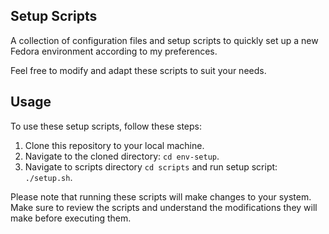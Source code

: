 ## Setup Scripts

A collection of configuration files and setup scripts to quickly set up a new Fedora environment according to my preferences.

Feel free to modify and adapt these scripts to suit your needs.

## Usage

To use these setup scripts, follow these steps:

1. Clone this repository to your local machine.
2. Navigate to the cloned directory: `cd env-setup`.
3. Navigate to scripts directory `cd scripts` and run setup script: `./setup.sh`.

Please note that running these scripts will make changes to your system. Make sure to review the scripts and understand the modifications they will make before executing them.
